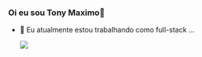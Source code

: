 ### Oi eu sou Tony Maximo👋

- 🔭 Eu atualmente estou trabalhando como full-stack ...

  <div> 
    <a href="https://tony-cnt.000webhostapp.com" target="_blank">
    <img src="https://br.images.search.yahoo.com/images/view;_ylt=AwrijRlxRIZltn0YGg316Qt.;_ylu=c2VjA3NyBHNsawNpbWcEb2lkAzI0YWI3OTNiN2RlNTZlMmI0ZGFlNjg1MjA0Zjk1NTBmBGdwb3MDOARpdANiaW5n?back=https%3A%2F%2Fbr.images.search.yahoo.com%2Fsearch%2Fimages%3Fp%3Dfoto%2Bpequena%26type%3DE210BR1101G0%26fr%3Dmcafee%26fr2%3Dpiv-web%26tab%3Dorganic%26ri%3D8&w=618&h=927&imgurl=gestoranimal.com.br%2Fuploads%2F2019%2F12%2Fcontent%2Ffilhote-de-maltes.jpg&rurl=https%3A%2F%2Fgestoranimal.com.br%2F5-racas-de-caes-pequenos-que-sao-as-mais-fofas-do-mundo%2F&size=67.4KB&p=foto+pequena&oid=24ab793b7de56e2b4dae685204f9550f&fr2=piv-web&fr=mcafee&tt=5+Ra%C3%A7as+de+c%C3%A3es+pequenos+que+s%C3%A3o+as+bolinhas+de+pelo+mais+fofas+da+Terra&b=0&ni=21&no=8&ts=&tab=organic&sigr=48M.jvcX2tD3&sigb=LlN1wRRdWBcb&sigi=A1JjBhRCHtqo&sigt=ggN0R7zW47qq&.crumb=FWkoz88sfI9&fr=mcafee&fr2=piv-web&type=E210BR1101G0"></a>
  </div>

